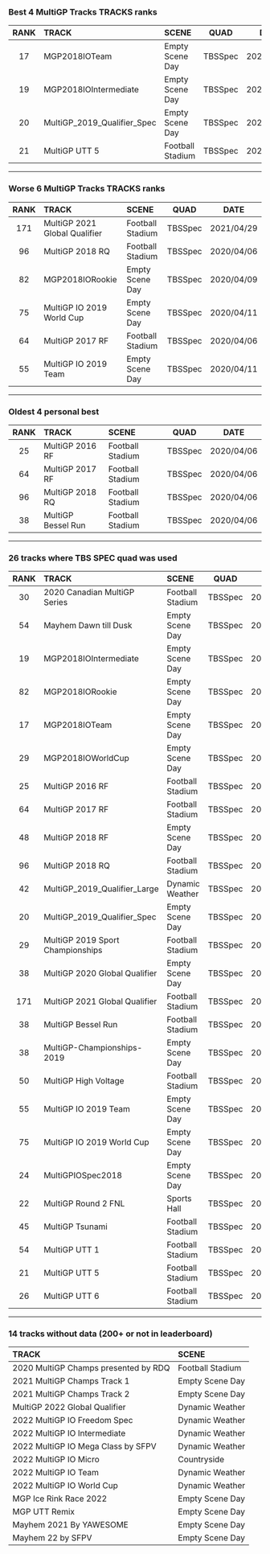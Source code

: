 ### Best 4 MultiGP Tracks TRACKS ranks
|RANK|TRACK|SCENE|QUAD|DATE|
|:---:|:---|:---|:---:|:---:|
|17|MGP2018IOTeam|Empty Scene Day|TBSSpec|2020/05/05|
|19|MGP2018IOIntermediate|Empty Scene Day|TBSSpec|2020/04/09|
|20|MultiGP_2019_Qualifier_Spec|Empty Scene Day|TBSSpec|2020/08/30|
|21|MultiGP UTT 5|Football Stadium|TBSSpec|2020/04/06|
---
### Worse 6 MultiGP Tracks TRACKS ranks
|RANK|TRACK|SCENE|QUAD|DATE|
|:---:|:---|:---|:---:|:---:|
|171|MultiGP 2021 Global Qualifier|Football Stadium|TBSSpec|2021/04/29|
|96|MultiGP 2018 RQ|Football Stadium|TBSSpec|2020/04/06|
|82|MGP2018IORookie|Empty Scene Day|TBSSpec|2020/04/09|
|75|MultiGP IO 2019 World Cup|Empty Scene Day|TBSSpec|2020/04/11|
|64|MultiGP 2017 RF|Football Stadium|TBSSpec|2020/04/06|
|55|MultiGP IO 2019 Team|Empty Scene Day|TBSSpec|2020/04/11|
---
### Oldest 4 personal best
|RANK|TRACK|SCENE|QUAD|DATE|
|:---:|:---|:---|:---:|:---:|
|25|MultiGP 2016 RF|Football Stadium|TBSSpec|2020/04/06|
|64|MultiGP 2017 RF|Football Stadium|TBSSpec|2020/04/06|
|96|MultiGP 2018 RQ|Football Stadium|TBSSpec|2020/04/06|
|38|MultiGP Bessel Run|Football Stadium|TBSSpec|2020/04/06|
---
### 26 tracks where TBS SPEC quad was used
|RANK|TRACK|SCENE|QUAD|DATE|
|:---:|:---|:---|:---:|:---:|
|30|2020 Canadian MultiGP Series|Football Stadium|TBSSpec|2020/08/19|
|54|Mayhem Dawn till Dusk|Empty Scene Day|TBSSpec|2020/04/09|
|19|MGP2018IOIntermediate|Empty Scene Day|TBSSpec|2020/04/09|
|82|MGP2018IORookie|Empty Scene Day|TBSSpec|2020/04/09|
|17|MGP2018IOTeam|Empty Scene Day|TBSSpec|2020/05/05|
|29|MGP2018IOWorldCup|Empty Scene Day|TBSSpec|2020/05/05|
|25|MultiGP 2016 RF|Football Stadium|TBSSpec|2020/04/06|
|64|MultiGP 2017 RF|Football Stadium|TBSSpec|2020/04/06|
|48|MultiGP 2018 RF|Empty Scene Day|TBSSpec|2020/10/15|
|96|MultiGP 2018 RQ|Football Stadium|TBSSpec|2020/04/06|
|42|MultiGP_2019_Qualifier_Large|Dynamic Weather|TBSSpec|2020/08/30|
|20|MultiGP_2019_Qualifier_Spec|Empty Scene Day|TBSSpec|2020/08/30|
|29|MultiGP 2019 Sport Championships|Football Stadium|TBSSpec|2020/08/24|
|38|MultiGP 2020 Global Qualifier|Empty Scene Day|TBSSpec|2020/07/09|
|171|MultiGP 2021 Global Qualifier|Football Stadium|TBSSpec|2021/04/29|
|38|MultiGP Bessel Run|Football Stadium|TBSSpec|2020/04/06|
|38|MultiGP-Championships-2019|Empty Scene Day|TBSSpec|2020/04/11|
|50|MultiGP High Voltage|Football Stadium|TBSSpec|2020/04/06|
|55|MultiGP IO 2019 Team|Empty Scene Day|TBSSpec|2020/04/11|
|75|MultiGP IO 2019 World Cup|Empty Scene Day|TBSSpec|2020/04/11|
|24|MultiGPIOSpec2018|Empty Scene Day|TBSSpec|2020/04/11|
|22|MultiGP Round 2 FNL|Sports Hall|TBSSpec|2020/04/14|
|45|MultiGP Tsunami|Football Stadium|TBSSpec|2020/04/06|
|54|MultiGP UTT 1|Football Stadium|TBSSpec|2020/04/06|
|21|MultiGP UTT 5|Football Stadium|TBSSpec|2020/04/06|
|26|MultiGP UTT 6|Football Stadium|TBSSpec|2020/04/06|
---
### 14 tracks without data (200+ or not in leaderboard)
|TRACK|SCENE|
|:---|:---|
|2020 MultiGP Champs presented by RDQ|Football Stadium|
|2021 MultiGP Champs Track 1|Empty Scene Day|
|2021 MultiGP Champs Track 2|Empty Scene Day|
|MultiGP 2022 Global Qualifier|Dynamic Weather|
|2022 MultiGP IO Freedom Spec|Dynamic Weather|
|2022 MultiGP IO Intermediate|Dynamic Weather|
|2022 MultiGP IO Mega Class by SFPV|Dynamic Weather|
|2022 MultiGP IO Micro|Countryside|
|2022 MultiGP IO Team|Dynamic Weather|
|2022 MultiGP IO World Cup|Dynamic Weather|
|MGP Ice Rink Race 2022|Empty Scene Day|
|MGP UTT Remix|Empty Scene Day|
|Mayhem 2021 By YAWESOME|Empty Scene Day|
|Mayhem 22 by SFPV|Empty Scene Day|
